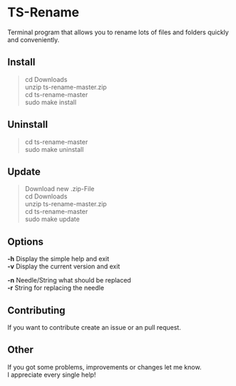 # TS-Rename
Terminal program that allows you to rename lots of files and folders quickly and conveniently.  

## Install
> cd Downloads  
> unzip ts-rename-master.zip  
> cd ts-rename-master  
> sudo make install  

## Uninstall
> cd ts-rename-master  
> sudo make uninstall  

## Update
> Download new .zip-File  
> cd Downloads  
> unzip ts-rename-master.zip  
> cd ts-rename-master  
> sudo make update  

## Options
  **-h** Display the simple help and exit  
  **-v** Display the current version and exit  

  **-n** Needle/String what should be replaced  
  **-r** String for replacing the needle  
  
## Contributing
If you want to contribute create an issue or an pull request.
  
## Other
If you got some problems, improvements or changes let me know.  
I appreciate every single help!  
